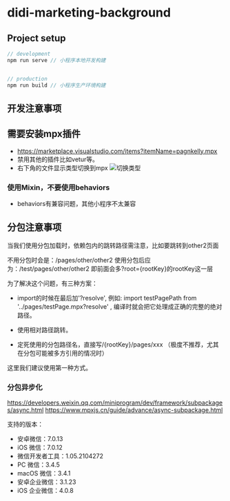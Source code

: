 # didi-marketing-background

## Project setup

```javascript
// development
npm run serve // 小程序本地开发构建


// production
npm run build // 小程序生产环境构建

```

## 开发注意事项

## 需要安装mpx插件

- https://marketplace.visualstudio.com/items?itemName=pagnkelly.mpx
- 禁用其他的插件比如vetur等。
- 右下角的文件显示类型切换到mpx 
![切换类型](https://g-gjdc0791.coding.net/api/project/12716895/files/49458688/imagePreview)



### 使用Mixin，不要使用behaviors

- behaviors有兼容问题，其他小程序不太兼容

## 分包注意事项

当我们使用分包加载时，依赖包内的跳转路径需注意，比如要跳转到other2页面

不用分包时会是：/pages/other/other2
使用分包后应为：/test/pages/other/other2
即前面会多?root={rootKey}的rootKey这一层

为了解决这个问题，有三种方案：

- import的时候在最后加'?resolve', 例如: import testPagePath from '../pages/testPage.mpx?resolve' , 编译时就会把它处理成正确的完整的绝对路径。

- 使用相对路径跳转。

- 定死使用的分包路径名，直接写/{rootKey}/pages/xxx （极度不推荐，尤其在分包可能被多方引用的情况时）

这里我们建议使用第一种方式。

### 分包异步化

https://developers.weixin.qq.com/miniprogram/dev/framework/subpackages/async.html
https://www.mpxjs.cn/guide/advance/async-subpackage.html

支持的版本：

- 安卓微信：7.0.13
- iOS 微信：7.0.12
- 微信开发者工具：1.05.2104272
- PC 微信：3.4.5
- macOS 微信：3.4.1
- 安卓企业微信：3.1.23
- iOS 企业微信：4.0.8

